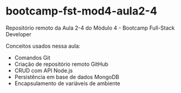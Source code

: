 # bootcamp-fst-mod4-aula2-4
Repositório remoto da Aula 2-4 do Módulo 4 - Bootcamp Full-Stack Developer

Conceitos usados nessa aula:
- Comandos Git
- Criação de repositório remoto GitHub 
- CRUD com API Node.js
- Persistência em base de dados MongoDB
- Encapsulamento de variáveis de ambiente
